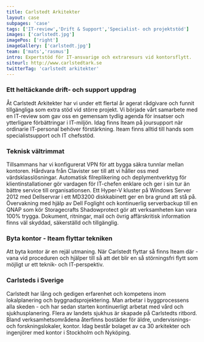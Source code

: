 ```yaml
---
title: Carlstedt Arkitekter
layout: case
subpages: 'case'
tags: ['IT-review','Drift & Support','Specialist- och projektstöd']
images: ['carlstedt.jpg']
imagePos: ['right']
imageGallery: ['carlstedt.jpg']
team: ['mats','rasmus']
intro: Expertstöd för IT-ansvarige och extraresurs vid kontorsflytt.
siteurl: http://www.carlstedtark.se
twitterTag: 'carlstedt arkitekter'
---
```


### Ett heltäckande drift- och support uppdrag
Åt Carlstedt Arkitekter har vi under ett flertal år agerat rådgivare och funnit tillgängliga som extra stöd vid större projekt.
Vi började vårt samarbete med en IT-review som gav oss en gemensam tydlig agenda för insatser och ytterligare förbättringar i IT-miljön. Idag finns Iteam på joursupport när ordinarie IT-personal behöver förstärkning. Iteam finns alltid till hands som specialistsupport och IT chefsstöd.

### Teknisk vältrimmat
Tillsammans har vi konfigurerat VPN för att bygga säkra tunnlar mellan kontoren. Hårdvara från Clavister ser till att vi håller oss med värdsklasslösningar. Automatisk filreplikering och deplymentverktyg för klientinstallationer gör vardagen för IT-chefen enklare och ger i sin tur än bättre service till organisationsen. Ett Hyper-V kluster på Windows Server 2012 med Dellservrar i ett MD3200 diskkabinett ger en bra grund att stå på. Övervakning med hjälp av Dell Foglight och kontinuerlig serverbackup till en QNAP som kör Storagecrafts Shadowprotect gör att verksamheten kan vara 100% trygga. Dokument, ritningar, mail och övrig affärskritisk information finns väl skyddad, säkerställd och tillgänglig.


### Byta kontor - Iteam flyttar tekniken
Att byta kontor är en rejäl utmaning. När Carlstedt flyttar så finns Iteam där - vana vid proceduren och hjälper till så att det blir en så störningsfri flytt som möjligt ur ett teknik- och IT-perspektiv.

### Carlsteds i Sverige
Carlstedt har lång och gedigen erfarenhet och kompetens inom lokalplanering och byggnadsprojektering. Man arbetar i byggprocessens alla skeden - och har sedan starten kontinuerligt arbetat med vård och sjukhusplanering. Flera av landets sjukhus är skapade på Carlstedts ritbord. Bland verksamhetsområdena återfinns bostäder för äldre, undervisnings- och forskningslokaler, kontor. Idag består bolaget av ca 30 arkitekter och ingenjörer med kontor i Stockholm och Nyköping.